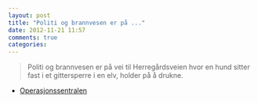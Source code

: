 ```yaml
---
layout: post
title: "Politi og brannvesen er på ..."
date: 2012-11-21 11:57
comments: true
categories: 
---
```

> Politi og brannvesen er på vei til Herregårdsveien hvor en hund sitter fast i et gittersperre i en elv, holder på å drukne. 
- [Operasjonssentralen](https://twitter.com/oslopolitiops/statuses/271341619058470912)
